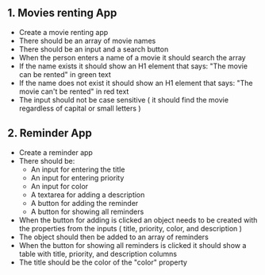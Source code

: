 ## 1. Movies renting App

* Create a movie renting app
* There should be an array of movie names
* There should be an input and a search button
* When the person enters a name of a movie it should search the array
* If the name exists it should show an H1 element that says: "The movie can be rented" in green text
* If the name does not exist it should show an H1 element that says: "The movie can't be rented" in red text
* The input should not be case sensitive ( it should find the movie regardless of capital or small letters )

## 2. Reminder App
* Create a reminder app
* There should be:
    * An input for entering the title
    * An input for entering priority
    * An input for color
    * A textarea for adding a description
    * A button for adding the reminder
    * A button for showing all reminders
* When the button for adding is clicked an object needs to be created with the properties from the inputs ( title, priority, color, and description )
* The object should then be added to an array of reminders
* When the button for showing all reminders is clicked it should show a table with title, priority, and description columns
* The title should be the color of the "color" property